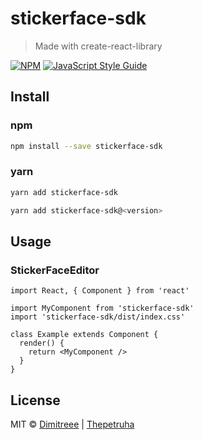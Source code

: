 # stickerface-sdk

> Made with create-react-library

[![NPM](https://img.shields.io/npm/v/stickerface-sdk.svg)](https://www.npmjs.com/package/stickerface-sdk) [![JavaScript Style Guide](https://img.shields.io/badge/code_style-standard-brightgreen.svg)](https://standardjs.com)

## Install

### npm
```bash
npm install --save stickerface-sdk
```

### yarn
```bash
yarn add stickerface-sdk

yarn add stickerface-sdk@<version>
```

<div id="render-canvas-container"></div>
  <div id="render-continer"></div>
  <script type="text/javascript" src="https://stickerface.io/api/init-min.js"></script>
  <script type="text/javascript" src="https://stickerface.io/js/render.js"></script>

## Usage

### StickerFaceEditor

```tsx
import React, { Component } from 'react'

import MyComponent from 'stickerface-sdk'
import 'stickerface-sdk/dist/index.css'

class Example extends Component {
  render() {
    return <MyComponent />
  }
}
```

## License

MIT © [Dimitreee](https://github.com/Dimitreee) | [Thepetruha](https://github.com/thepetruha)
